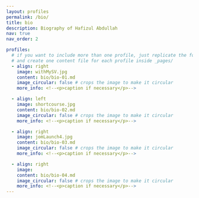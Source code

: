 ```yaml
---
layout: profiles
permalink: /bio/
title: bio
description: Biography of Hafizul Abdullah
nav: true
nav_order: 2

profiles:
  # if you want to include more than one profile, just replicate the following block
  # and create one content file for each profile inside _pages/
  - align: right
    image: withMySV.jpg
    content: bio/bio-01.md
    image_circular: false # crops the image to make it circular
    more_info: <!--<p>caption if necessary</p>-->

  - align: left
    image: shortcourse.jpg
    content: bio/bio-02.md
    image_circular: false # crops the image to make it circular
    more_info: <!--<p>caption if necessary</p>-->

  - align: right
    image: jomLaunch4.jpg
    content: bio/bio-03.md
    image_circular: false # crops the image to make it circular
    more_info: <!--<p>caption if necessary</p>-->

  - align: right
    image: 
    content: bio/bio-04.md
    image_circular: false # crops the image to make it circular
    more_info: <!--<p>caption if necessary</p>-->
---
```

